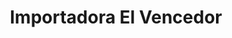 ---
title: "Importadora El Vencedor"
url: /quetzaltenango/importadora-el-vencedor/
shop: Allgemein
---